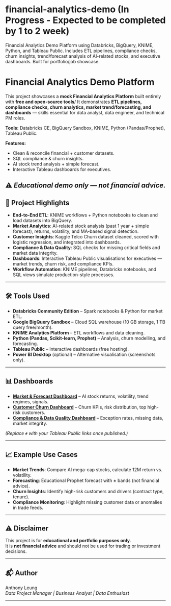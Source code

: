 # financial-analytics-demo (In Progress - Expected to be completed by 1 to 2 week)
Financial Analytics Demo Platform using Databricks, BigQuery, KNIME, Python, and Tableau Public. Includes ETL pipelines, compliance checks, churn insights, trend/forecast analysis of AI-related stocks, and executive dashboards. Built for portfolio/job showcase.


# Financial Analytics Demo Platform
This project showcases a **mock Financial Analytics Platform** built entirely with **free and open-source tools**/
It demonstrates **ETL pipelines, compliance checks, churn analytics, market trend/forecasting, and dashboards** — skills essential for data analyst, data engineer, and technical PM roles.


**Tools:** Databricks CE, BigQuery Sandbox, KNIME, Python (Pandas/Prophet), Tableau Public.  

**Features:**  
- Clean & reconcile financial + customer datasets.  
- SQL compliance & churn insights.  
- AI stock trend analysis + simple forecast.  
- Interactive Tableau dashboards for executives.  

⚠️ *Educational demo only — not financial advice.*
---

## 🚀 Project Highlights
- **End-to-End ETL**: KNIME workflows + Python notebooks to clean and load datasets into BigQuery.
- **Market Analytics**: AI-related stock analysis (past 1 year + simple forecast), returns, volatility, and MA-based signal detection.
- **Customer Insights**: Kaggle Telco Churn dataset cleaned, scored with logistic regression, and integrated into dashboards.
- **Compliance & Data Quality**: SQL checks for missing critical fields and market data integrity.
- **Dashboards**: Interactive Tableau Public visualisations for executives — market trends, churn risk, and compliance KPIs.
- **Workflow Automation**: KNIME pipelines, Databricks notebooks, and SQL views simulate production-style processes.

---

## 🛠️ Tools Used
- **Databricks Community Edition** – Spark notebooks & Python for market ETL.
- **Google BigQuery Sandbox** – Cloud SQL warehouse (10 GB storage, 1 TB query free/month).
- **KNIME Analytics Platform** – ETL workflows and data cleaning.
- **Python (Pandas, Scikit-learn, Prophet)** – Analysis, churn modelling, and forecasting.
- **Tableau Public** – Interactive dashboards (free hosting).
- **Power BI Desktop** (optional) – Alternative visualisation (screenshots only).

---

## 📊 Dashboards
- **[Market & Forecast Dashboard](#)** – AI stock returns, volatility, trend regimes, signals.
- **[Customer Churn Dashboard](#)** – Churn KPIs, risk distribution, top high-risk customers.
- **[Compliance & Data Quality Dashboard](#)** – Exception rates, missing data, market integrity.

*(Replace `#` with your Tableau Public links once published.)*

---

## 📈 Example Use Cases
- **Market Trends**: Compare AI mega-cap stocks, calculate 12M return vs. volatility.
- **Forecasting**: Educational Prophet forecast with ± bands (not financial advice).
- **Churn Insights**: Identify high-risk customers and drivers (contract type, tenure).
- **Compliance Monitoring**: Highlight missing customer data or anomalies in trade feeds.

---

## ⚠️ Disclaimer
This project is for **educational and portfolio purposes only**.  
It is **not financial advice** and should not be used for trading or investment decisions.

---

## 📬 Author
Anthony Leung  
*Data Project Manager | Business Analyst | Data Enthusiast*  

---
